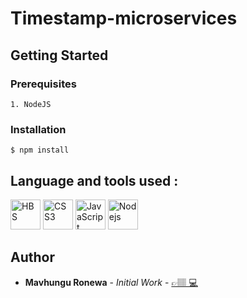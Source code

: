 # Timestamp-microservices

## Getting Started

### Prerequisites
```
1. NodeJS
```
### Installation
```
$ npm install
```

## Language and tools used :
<div class="center">
<img alt="HBS" title="HBS" width="48px" src="https://img.icons8.com/officel/16/000000/handlebar-mustache.png"/>
<img alt="CSS3" title="CSS3" width="48px" src="https://img.icons8.com/color/48/000000/css3.png"/node_modules>
<img alt="JavaScript" title="JavaScript" width="48px" src="https://raw.githubusercontent.com/github/explore/80688e429a7d4ef2fca1e82350fe8e3517d349d/topic/javascript/javascript.png">
<img alt="Nodejs" title="Nodejs" width="48px" src="https://img.icons8.com/color/54087/nodejs.png"/>
</div>

## Author
* **Mavhungu Ronewa** - *Initial Work* - [👉🏽 💻](https://ronewam.netlify.app)